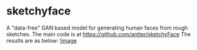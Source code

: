 # sketchyface
A "data-free" GAN based model for generating human faces from rough sketches.
The main code is at https://github.com/antter/sketchyFace
The results are as below:
[!image]()
